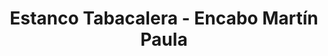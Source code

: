 ---
title: "Estanco Tabacalera - Encabo Martín Paula"
url: /losar-de-la-vera/estanco-tabacalera-encabo-martin-paula/
shop: tabaco
---
